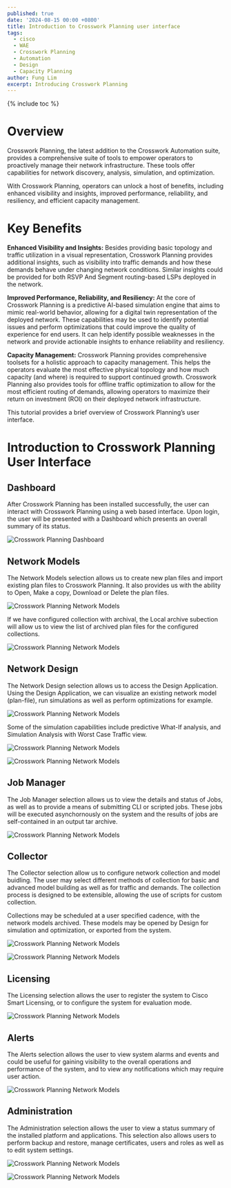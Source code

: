 ```yaml
---
published: true
date: '2024-08-15 00:00 +0800'
title: Introduction to Crosswork Planning user interface
tags:
  - cisco
  - WAE
  - Crosswork Planning
  - Automation
  - Design
  - Capacity Planning
author: Fung Lim
excerpt: Introducing Crosswork Planning
---
```

{% include toc %}

# Overview


Crosswork Planning, the latest addition to the Crosswork Automation  suite, provides a comprehensive suite of tools to empower operators to proactively manage their network infrastructure. These tools offer capabilities for network discovery, analysis, simulation, and optimization.

With Crosswork Planning, operators can unlock a host of benefits, including enhanced visibility and insights, improved performance, reliability, and resiliency, and efficient capacity management.

# Key Benefits

**Enhanced Visibility and Insights:** Besides providing basic topology and traffic utilization in a visual representation, Crosswork Planning provides additional insights, such as visibility into traffic demands and how these demands behave under changing network conditions. Similar insights could be provided for both RSVP And Segment routing-based LSPs deployed in the network. 

**Improved Performance, Reliability, and Resiliency:** At the core of Crosswork Planning is a predictive AI-based simulation engine that aims to mimic real-world behavior, allowing for a digital twin representation of the deployed network. These capabilities may be used to identify potential issues and perform optimizations that could improve the quality of experience for end users. It can help identify possible weaknesses in the network and provide actionable insights to enhance reliability and resiliency.

**Capacity Management:** Crosswork Planning provides comprehensive toolsets for a holistic approach to capacity management. This helps the operators evaluate the most effective physical topology and how much capacity (and where) is required to support continued growth. Crosswork Planning also provides tools for offline traffic optimization to allow for the most efficient routing of demands, allowing operators to maximize their return on investment (ROI) on their deployed network infrastructure.

This tutorial provides a brief overview of Crosswork Planning’s user interface.

# Introduction to Crosswork Planning User Interface

## Dashboard ##

After Crosswork Planning has been installed successfully, the user can interact with Crosswork Planning using a web based interface. Upon login, the user will be presented with a Dashboard which presents an overall summary of its status.

![Crosswork Planning Dashboard]({{site.baseurl}}/images/intro-cp-dashboard-001.png)

## Network Models ##

The Network Models selection allows us to create new plan files and import existing plan files to Crosswork Planning. It also provides us with the ability to Open, Make a copy, Download or Delete the plan files. 

![Crosswork Planning Network Models]({{site.baseurl}}/images/intro-cp-network-models-001.png)

If we have configured collection with archival, the Local archive subection will allow us to view the list of archived plan files for the configured collections.

![Crosswork Planning Network Models]({{site.baseurl}}/images/intro-cp-network-models-archive-001.png)

## Network Design ##

The Network Design selection allows us to access the Design Application. Using the Design Application, we can visualize an existing network model (plan-file), run simulations as well as perform optimizations for example.

![Crosswork Planning Network Models]({{site.baseurl}}/images/intro-cp-network-design-main-001.png)

Some of the simulation capabilities include predictive What-If analysis, and Simulation Analysis with Worst Case Traffic view.

![Crosswork Planning Network Models]({{site.baseurl}}/images/intro-cp-network-design-demands-001.png)

![Crosswork Planning Network Models]({{site.baseurl}}/images/intro-cp-network-design-sim-analysis-001.png)

## Job Manager ##

The Job Manager selection allows us to view the details and status of Jobs, as well as to provide a means of submitting CLI or scripted jobs. These jobs will be executed asynchornously on the system and the results of jobs are self-contained in an output tar archive.

![Crosswork Planning Network Models]({{site.baseurl}}/images/intro-cp-job-manager-001.png)

## Collector ##

The Collector selection allow us to configure network collection and model buidling. The user may select different methods of collection for basic and advanced model building as well as for traffic and demands. The collection process is designed to be extensible, allowing the use of scripts for custom collection.

Collections may be scheduled at a user specified cadence, with the network models archived. These models may be opened by Design for simulation and optimization, or exported from the system.

![Crosswork Planning Network Models]({{site.baseurl}}/images/intro-cp-collection-001.png)

![Crosswork Planning Network Models]({{site.baseurl}}/images/intro-cp-collection-002.png)

## Licensing ##

The Licensing selection allows the user to register the system to Cisco Smart Licensing, or to configure the system for evaluation mode.

![Crosswork Planning Network Models]({{site.baseurl}}/images/intro-cp-smart-license-001.png)


## Alerts ##

The Alerts selection allows the user to view system alarms and events and could be useful for gaining visibility to the overall operations and performance of the system, and to view any notifications which may require user action.

![Crosswork Planning Network Models]({{site.baseurl}}/images/intro-cp-alerts-001.png)


## Administration ##

The Administration selection allows the user to view a status summary of the installed platform and applications. This selection also allows users to perform backup and restore, manage certificates, users and roles as well as to edit system settings.

![Crosswork Planning Network Models]({{site.baseurl}}/images/intro-cp-admin-001.png)

![Crosswork Planning Network Models]({{site.baseurl}}/images/intro-cp-admin-settings-001.png)



















